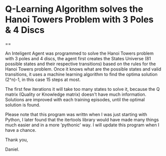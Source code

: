 # Q-Learning Algorithm solves the Hanoi Towers Problem with 3 Poles & 4 Discs
==

An Inteligent Agent was programmed to solve the Hanoi Towers problem with 3 poles and 4 discs, the agent first creates the 
States Universe (81 possible states and their respective transitions) based on the rules for the Hanoi Towers problem.
Once it knows what are the possible states and valid transitions, it uses a machine learning algorithm to find the optima solution
(2^n)-1, in this case 15 steps at most.

The first few iterations it will take too many states to solve it, because the Q matrix (Quality or Knowledge matrix) doesn't
have much information. Solutions are improved with each training episodes, until the optimal solution is found.

Please note that this program was writtn when I was just starting with Python, I later found that the itertools library would
have made many things much easier and in a more 'pythonic' way. I will update this program when I have a chance.

Thank you,

Daniel.
